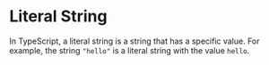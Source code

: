 # Literal String

In TypeScript, a literal string is a string that has a specific value. For example, the string `"hello"` is a literal string with the value `hello`.